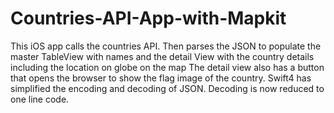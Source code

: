 # Countries-API-App-with-Mapkit
This iOS app calls the countries API.  Then parses the JSON to populate the master TableView with names and the detail View with the country details including the location on globe on the map
The detail view also has a button that opens the browser to show the flag image of the country.  Swift4 has simplified the encoding and decoding of JSON.  Decoding is now reduced to one line code.
